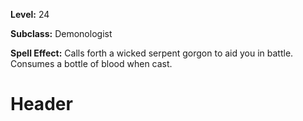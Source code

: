 <!-- TITLE: Spell: Call Serpent Gorgon -->
<!-- SUBTITLE:  -->

**Level:** 24

**Subclass:** Demonologist

**Spell Effect:** Calls forth a wicked serpent gorgon to aid you in battle.  Consumes a bottle of blood when cast.

# Header